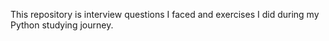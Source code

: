 This repository is interview questions I faced and exercises I did during my Python studying journey.
